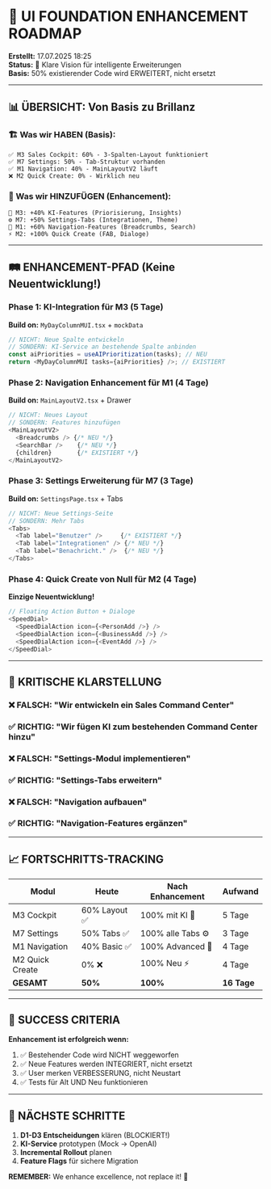 # 🚀 UI FOUNDATION ENHANCEMENT ROADMAP

**Erstellt:** 17.07.2025 18:25  
**Status:** 🎯 Klare Vision für intelligente Erweiterungen  
**Basis:** 50% existierender Code wird ERWEITERT, nicht ersetzt  

---

## 📊 ÜBERSICHT: Von Basis zu Brillanz

### 🏗️ Was wir HABEN (Basis):
```
✅ M3 Sales Cockpit: 60% - 3-Spalten-Layout funktioniert
✅ M7 Settings: 50% - Tab-Struktur vorhanden  
✅ M1 Navigation: 40% - MainLayoutV2 läuft
❌ M2 Quick Create: 0% - Wirklich neu
```

### 🎯 Was wir HINZUFÜGEN (Enhancement):
```
🤖 M3: +40% KI-Features (Priorisierung, Insights)
⚙️ M7: +50% Settings-Tabs (Integrationen, Theme)
🧭 M1: +60% Navigation-Features (Breadcrumbs, Search)
⚡ M2: +100% Quick Create (FAB, Dialoge)
```

---

## 🛤️ ENHANCEMENT-PFAD (Keine Neuentwicklung!)

### Phase 1: KI-Integration für M3 (5 Tage)
**Build on:** `MyDayColumnMUI.tsx` + `mockData`
```typescript
// NICHT: Neue Spalte entwickeln
// SONDERN: KI-Service an bestehende Spalte anbinden
const aiPriorities = useAIPrioritization(tasks); // NEU
return <MyDayColumnMUI tasks={aiPriorities} />; // EXISTIERT
```

### Phase 2: Navigation Enhancement für M1 (4 Tage)  
**Build on:** `MainLayoutV2.tsx` + Drawer
```typescript
// NICHT: Neues Layout
// SONDERN: Features hinzufügen
<MainLayoutV2>
  <Breadcrumbs /> {/* NEU */}
  <SearchBar />    {/* NEU */}
  {children}       {/* EXISTIERT */}
</MainLayoutV2>
```

### Phase 3: Settings Erweiterung für M7 (3 Tage)
**Build on:** `SettingsPage.tsx` + Tabs
```typescript
// NICHT: Neue Settings-Seite
// SONDERN: Mehr Tabs
<Tabs>
  <Tab label="Benutzer" />     {/* EXISTIERT */}
  <Tab label="Integrationen" /> {/* NEU */}
  <Tab label="Benachricht." />  {/* NEU */}
</Tabs>
```

### Phase 4: Quick Create von Null für M2 (4 Tage)
**Einzige Neuentwicklung!**
```typescript
// Floating Action Button + Dialoge
<SpeedDial>
  <SpeedDialAction icon={<PersonAdd />} />
  <SpeedDialAction icon={<BusinessAdd />} />
  <SpeedDialAction icon={<EventAdd />} />
</SpeedDial>
```

---

## 🚨 KRITISCHE KLARSTELLUNG

### ❌ FALSCH: "Wir entwickeln ein Sales Command Center"
### ✅ RICHTIG: "Wir fügen KI zum bestehenden Command Center hinzu"

### ❌ FALSCH: "Settings-Modul implementieren"  
### ✅ RICHTIG: "Settings-Tabs erweitern"

### ❌ FALSCH: "Navigation aufbauen"
### ✅ RICHTIG: "Navigation-Features ergänzen"

---

## 📈 FORTSCHRITTS-TRACKING

| Modul | Heute | Nach Enhancement | Aufwand |
|-------|-------|------------------|---------|
| M3 Cockpit | 60% Layout ✅ | 100% mit KI 🤖 | 5 Tage |
| M7 Settings | 50% Tabs ✅ | 100% alle Tabs ⚙️ | 3 Tage |
| M1 Navigation | 40% Basic ✅ | 100% Advanced 🧭 | 4 Tage |
| M2 Quick Create | 0% ❌ | 100% Neu ⚡ | 4 Tage |
| **GESAMT** | **50%** | **100%** | **16 Tage** |

---

## 🎯 SUCCESS CRITERIA

**Enhancement ist erfolgreich wenn:**
1. ✅ Bestehender Code wird NICHT weggeworfen
2. ✅ Neue Features werden INTEGRIERT, nicht ersetzt
3. ✅ User merken VERBESSERUNG, nicht Neustart
4. ✅ Tests für Alt UND Neu funktionieren

---

## 📝 NÄCHSTE SCHRITTE

1. **D1-D3 Entscheidungen** klären (BLOCKIERT!)
2. **KI-Service** prototypen (Mock → OpenAI)
3. **Incremental Rollout** planen
4. **Feature Flags** für sichere Migration

**REMEMBER:** We enhance excellence, not replace it! 🚀